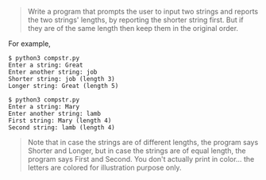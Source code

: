 > Write a program that prompts the user to input two strings and reports the two strings' lengths, by reporting the shorter string first. But if they are of the same length then keep them in the original order.

For example, 

```
$ python3 compstr.py  
Enter a string: Great  
Enter another string: job  
Shorter string: job (length 3)  
Longer string: Great (length 5)  
```
```
$ python3 compstr.py  
Enter a string: Mary  
Enter another string: lamb  
First string: Mary (length 4)  
Second string: lamb (length 4)  
```

> Note that in case the strings are of different lengths, the program says Shorter and Longer, but in case the strings are of equal length, the program says First and Second.  You don't actually print in color… the letters are colored for illustration purpose only.